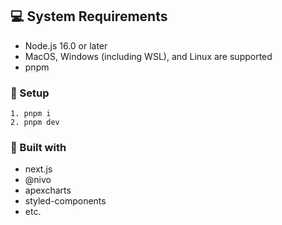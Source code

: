 ## :computer: System Requirements

- Node.js 16.0 or later
- MacOS, Windows (including WSL), and Linux are supported
- pnpm

### 🔧 Setup

```
1. pnpm i
2. pnpm dev
```

### :pushpin: Built with

- next.js
- @nivo
- apexcharts
- styled-components
- etc.
